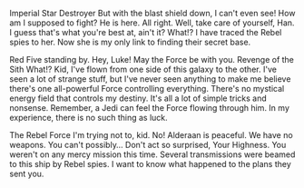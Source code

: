 Imperial Star Destroyer
But with the blast shield down, I can't even see! How am I supposed to fight? He is here. All right. Well, take care of yourself, Han. I guess that's what you're best at, ain't it? What!? I have traced the Rebel spies to her. Now she is my only link to finding their secret base.

Red Five standing by.
Hey, Luke! May the Force be with you.
Revenge of the Sith
What!? Kid, I've flown from one side of this galaxy to the other. I've seen a lot of strange stuff, but I've never seen anything to make me believe there's one all-powerful Force controlling everything. There's no mystical energy field that controls my destiny. It's all a lot of simple tricks and nonsense. Remember, a Jedi can feel the Force flowing through him. In my experience, there is no such thing as luck.

The Rebel Force
I'm trying not to, kid. No! Alderaan is peaceful. We have no weapons. You can't possibly… Don't act so surprised, Your Highness. You weren't on any mercy mission this time. Several transmissions were beamed to this ship by Rebel spies. I want to know what happened to the plans they sent you.
